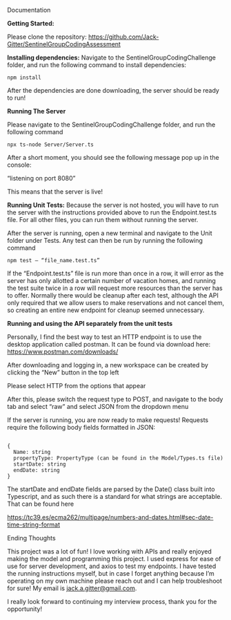 Documentation

**Getting Started:**

Please clone the repository:
https://github.com/Jack-Gitter/SentinelGroupCodingAssessment

**Installing dependencies:**
Navigate to the SentinelGroupCodingChallenge folder, and run the following command to install dependencies: 

```npm install```

After the dependencies are done downloading, the server should be ready to run! 

**Running The Server**

Please navigate to the SentinelGroupCodingChallenge folder, and run the following command

```npx ts-node Server/Server.ts```

After a short moment, you should see the following message pop up in the console: 

“listening on port 8080”

This means that the server is live! 

**Running Unit Tests:**
Because the server is not hosted, you will have to run the server with the instructions provided above to run the Endpoint.test.ts file. For all other files, you can run them without running the server. 

After the server is running, open a new terminal and navigate to the Unit folder under Tests. Any test can then be run by running the following command

```npm test – “file_name.test.ts”```

If the “Endpoint.test.ts” file is run more than once in a row, it will error as the server has only allotted a certain number of vacation homes, and running the test suite twice in a row will request more resources than the server has to offer. Normally there would be cleanup after each test, although the API only required that we allow users to make reservations and not cancel them, so creating an entire new endpoint for cleanup seemed unnecessary. 

**Running and using the API separately from the unit tests**

Personally, I find the best way to test an HTTP endpoint is to use the desktop application called postman. It can be found via download here: https://www.postman.com/downloads/

After downloading and logging in, a new workspace can be created by clicking the “New” button in the top left

Please select HTTP from the options that appear

After this, please switch the request type to POST, and navigate to the body tab and select “raw” and select JSON from the dropdown menu

If the server is running, you are now ready to make requests! Requests require the following body fields formatted in JSON: 

<code>
{
  Name: string
  propertyType: PropertyType (can be found in the Model/Types.ts file)
  startDate: string
  endDate: string
}</code>

The startDate and endDate fields are parsed by the Date() class built into Typescript, and as such there is a standard for what strings are acceptable. That can be found here

https://tc39.es/ecma262/multipage/numbers-and-dates.html#sec-date-time-string-format

Ending Thoughts

This project was a lot of fun! I love working with APIs and really enjoyed making the model and programming this project. I used express for ease of use for server development, and axios to test my endpoints. I have tested the running instructions myself, but in case I forget anything because I’m operating on my own machine please reach out and I can help troubleshoot for sure! My email is jack.a.gitter@gmail.com. 

I really look forward to continuing my interview process, thank you for the opportunity!
